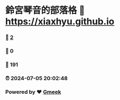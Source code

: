 # 鈴宮琴音的部落格 :link: https://xiaxhyu.github.io 
### :page_facing_up: [2](https://xiaxhyu.github.io/tag.html) 
### :speech_balloon: 0 
### :hibiscus: 191 
### :alarm_clock: 2024-07-05 20:02:48 
### Powered by :heart: [Gmeek](https://github.com/Meekdai/Gmeek)

